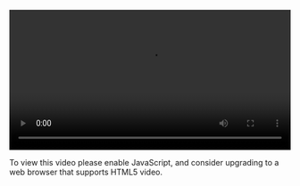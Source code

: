 <video controls="" style="width: 100%; display: block;"><source src="http://o86bpj665.bkt.clouddn.com/alipay/9-end.mp4" type="video/mp4"><p>To view this video please enable JavaScript, and consider upgrading to a web browser that supports HTML5 video.</p></video>
